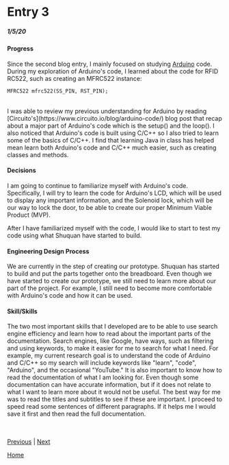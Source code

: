 # Entry 3
##### 1/5/20

#### Progress
Since the second blog entry, I mainly focused on studying [Arduino](https://www.arduino.cc/) code.
During my exploration of Arduino's code, I learned about the code for RFID RC522, such as creating an MFRC522 instance:

`MFRC522 mfrc522(SS_PIN, RST_PIN);`

<br>
I was able to review my previous understanding for Arduino by reading [Circuito's](https://www.circuito.io/blog/arduino-code/) blog
post that recap about a major part of Arduino's code which is the setup() and the loop(). I also noticed
that Arduino's code is built using C/C++ so I also tried to learn some of the basics of C/C++. I find that
learning Java in class has helped mean learn both Arduino's code and C/C++ much easier, such as creating
classes and methods.

#### Decisions
I am going to continue to familiarize myself with Arduino's code. Specifically, I will try to learn the
code for Arduino's LCD, which will be used to display any important information, and the Solenoid lock,
which will be our way to lock the door, to be able to create our proper Minimum Viable Product (MVP).

After I have familiarized myself with the code, I would like to start to test my code using what Shuquan
have started to build.

#### Engineering Design Process
We are currently in the step of creating our prototype. Shuquan has started to build and put
the parts together onto the breadboard. Even though we have started to create our prototype,
we still need to learn more about our part of the project. For example, I still need to
become more comfortable with Arduino's code and how it can be used.

#### Skill/Skills
The two most important skills that I developed are to be able to use search engine
efficiency and learn how to read about the important parts of the documentation. Search engines,
like Google, have ways, such as filtering and using keywords, to make it easier for me to search
for what I need. For example, my current research goal is to understand the code of Arduino and
C/C++ so my search will include keywords like "learn", "code", "Arduino", and the occasional "YouTube."
It is also important to know how to read the documentation of what I am looking for. Even though some
documentation can have accurate information, but if it does not relate to what I want to learn more about
it would not be useful. The best way for me was to read the titles and subtitles to see if these are important.
I proceed to speed read some sentences of different paragraphs. If it helps me I would save it first
and then read the full documentation.

<br><br>
[Previous](entry02.md) | [Next](entry04.md)

[Home](../README.md)


